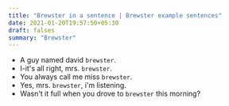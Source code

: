 ```yaml
---
title: "Brewster in a sentence | Brewster example sentences"
date: 2021-01-20T19:57:50+05:30
draft: falses
summary: "Brewster"
---
```

- A guy named david `brewster`.
- I-it's all right, mrs. `brewster`.
- You always call me miss `brewster`.
- Yes, mrs. `brewster`, i'm listening.
- Wasn't it full when you drove to `brewster` this morning?
                 
